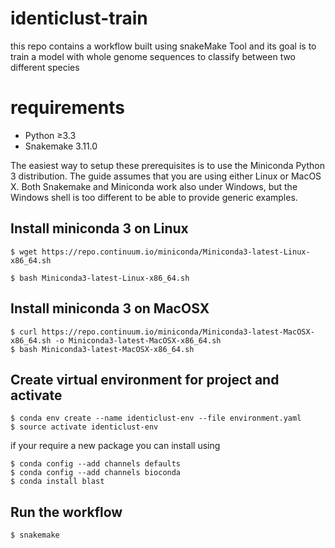 # identiclust-train
this repo contains a workflow built using snakeMake Tool and its goal is to train a model with whole genome sequences to classify between two different species    

# requirements
* Python ≥3.3
* Snakemake 3.11.0

The easiest way to setup these prerequisites is to use the Miniconda Python 3 distribution. The guide assumes that you are using either Linux or MacOS X. Both Snakemake and Miniconda work also under Windows, but the Windows shell is too different to be able to provide generic examples.

## Install miniconda 3 on Linux
``` 
$ wget https://repo.continuum.io/miniconda/Miniconda3-latest-Linux-x86_64.sh

$ bash Miniconda3-latest-Linux-x86_64.sh
```

## Install miniconda 3 on MacOSX
```
$ curl https://repo.continuum.io/miniconda/Miniconda3-latest-MacOSX-x86_64.sh -o Miniconda3-latest-MacOSX-x86_64.sh
$ bash Miniconda3-latest-MacOSX-x86_64.sh
```

## Create virtual environment for project and activate

```
$ conda env create --name identiclust-env --file environment.yaml
$ source activate identiclust-env
```

if your require a new package you can install using 


```
$ conda config --add channels defaults
$ conda config --add channels bioconda
$ conda install blast
```

## Run the workflow
```
$ snakemake
```
